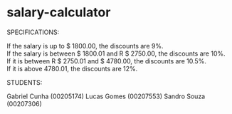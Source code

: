 # salary-calculator

SPECIFICATIONS: 

If the salary is up to $ 1800.00, the discounts are 9%.<br>
If the salary is between $ 1800.01 and R $ 2750.00, the discounts are 10%.<br>
If it is between R $ 2750.01 and $ 4780.00, the discounts are 10.5%.<br>
If it is above 4780.01, the discounts are 12%.<br>


STUDENTS:

Gabriel Cunha (00205174)
Lucas Gomes (00207553)
Sandro Souza (00207306)
